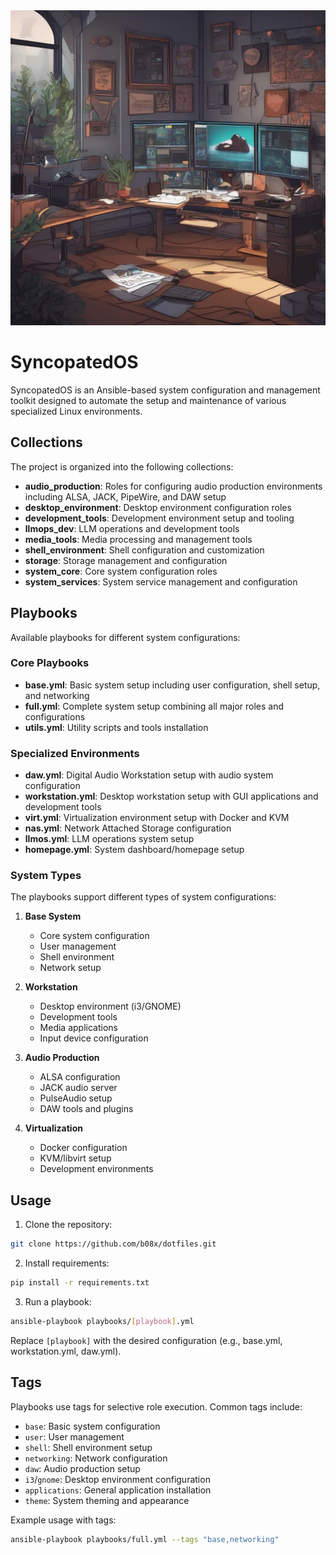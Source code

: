 <img src="https://github.com/b08x/SyncopatedOS/blob/development/assets/workspace07.jpeg?raw=true">

# SyncopatedOS

SyncopatedOS is an Ansible-based system configuration and management toolkit designed to automate the setup and maintenance of various specialized Linux environments.

## Collections

The project is organized into the following collections:

- **audio_production**: Roles for configuring audio production environments including ALSA, JACK, PipeWire, and DAW setup
- **desktop_environment**: Desktop environment configuration roles
- **development_tools**: Development environment setup and tooling
- **llmops_dev**: LLM operations and development tools
- **media_tools**: Media processing and management tools
- **shell_environment**: Shell configuration and customization
- **storage**: Storage management and configuration
- **system_core**: Core system configuration roles
- **system_services**: System service management and configuration

## Playbooks

Available playbooks for different system configurations:

### Core Playbooks

- **base.yml**: Basic system setup including user configuration, shell setup, and networking
- **full.yml**: Complete system setup combining all major roles and configurations
- **utils.yml**: Utility scripts and tools installation

### Specialized Environments

- **daw.yml**: Digital Audio Workstation setup with audio system configuration
- **workstation.yml**: Desktop workstation setup with GUI applications and development tools
- **virt.yml**: Virtualization environment setup with Docker and KVM
- **nas.yml**: Network Attached Storage configuration
- **llmos.yml**: LLM operations system setup
- **homepage.yml**: System dashboard/homepage setup

### System Types

The playbooks support different types of system configurations:

1. **Base System**
   - Core system configuration
   - User management
   - Shell environment
   - Network setup

2. **Workstation**
   - Desktop environment (i3/GNOME)
   - Development tools
   - Media applications
   - Input device configuration

3. **Audio Production**
   - ALSA configuration
   - JACK audio server
   - PulseAudio setup
   - DAW tools and plugins

4. **Virtualization**
   - Docker configuration
   - KVM/libvirt setup
   - Development environments

## Usage

1. Clone the repository:
```bash
git clone https://github.com/b08x/dotfiles.git
```

2. Install requirements:
```bash
pip install -r requirements.txt
```

3. Run a playbook:
```bash
ansible-playbook playbooks/[playbook].yml
```

Replace `[playbook]` with the desired configuration (e.g., base.yml, workstation.yml, daw.yml).

## Tags

Playbooks use tags for selective role execution. Common tags include:

- `base`: Basic system configuration
- `user`: User management
- `shell`: Shell environment setup
- `networking`: Network configuration
- `daw`: Audio production setup
- `i3`/`gnome`: Desktop environment configuration
- `applications`: General application installation
- `theme`: System theming and appearance

Example usage with tags:
```bash
ansible-playbook playbooks/full.yml --tags "base,networking"
